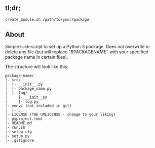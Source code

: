 ## tl;dr;

`create_module.sh /path/to/your/package`

## About

Simple `bash`-script to set up a Python 3 package. Does not overwrite or delete any file (but will replace "$PACKAGENAME" with your specified package name in certain files).

The structure will look like this:

```
package-name/
|- src/
|  |- __init__.py
|  |- package_name.py
|  |- log/
|     |- __init__py
|     |- log.py
|- venv/ (not included in git)
|  |- ....
|- LICENSE (THE UNLICENSE - change to your liking)
|- pyproject.toml
|- README.md
|- run.sh
|- setup.cfg
|- setup.py
|- .gitignore
```
